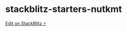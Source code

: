 # stackblitz-starters-nutkmt

[Edit on StackBlitz ⚡️](https://stackblitz.com/edit/stackblitz-starters-nutkmt)